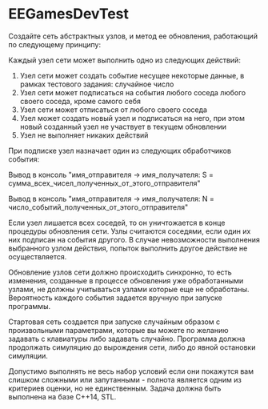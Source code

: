 # EEGamesDevTest

Создайте сеть абстрактных узлов, и метод ее обновления, работающий по следующему принципу:

Каждый узел сети может выполнить одно из следующих действий:
1. Узел сети может создать событие несущее некоторые данные, в рамках тестового задания: случайное число
2. Узел сети может подписаться на события любого соседа любого своего соседа, кроме самого себя
3. Узел сети может отписаться от любого своего соседа
4. Узел может создать новый узел и подписаться на него, при этом новый созданный узел не участвует в текущем обновлении
5. Узел не выполняет никаких действий

При подписке узел назначает один из следующих обработчиков события:

Вывод в консоль "имя_отправителя -> имя_получателя: S = сумма_всех_чисел_полученных_от_этого_отправителя"

Вывод в консоль "имя_отправителя -> имя_получателя: N = число_событий_полученных_от_этого_отправителя"

Если узел лишается всех соседей, то он уничтожается в конце процедуры обновления сети. 
Узлы считаются соседями, если один их них подписан на события другого. 
В случае невозможности выполнения выбранного узлом действия, попыток выполнить другое действие не осуществляется.

Обновление узлов сети должно происходить синхронно, то есть изменения, созданные в процессе обновления уже обработанными узлами, 
не должны учитываться узлами которые еще не обработаны. 
Вероятность каждого события задается вручную при запуске программы.

Стартовая сеть создается при запуске случайным образом с произвольными параметрами, 
которые вы можете по желанию задавать с клавиатуры либо задавать случайно. Программа должна продолжать симуляцию 
до вырождения сети, либо до явной остановки симуляции.

Допустимо выполнять не весь набор условий если они покажутся вам слишком сложными или запутанными - полнота является одним из 
критериев оценки, но не единственным. Задача должна быть выполнена на базе C++14, STL.
